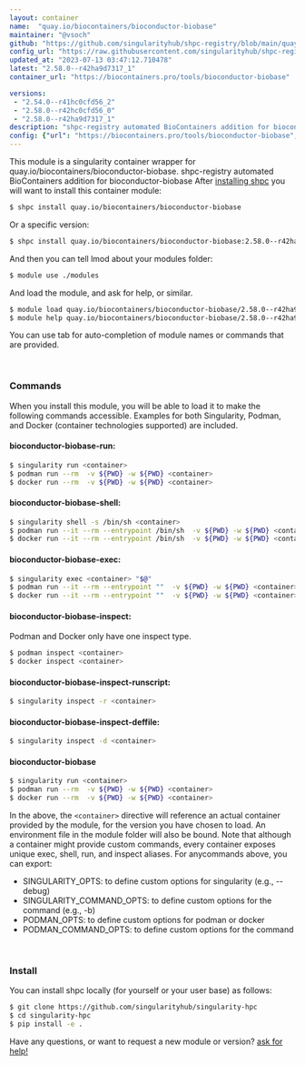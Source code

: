 ```yaml
---
layout: container
name:  "quay.io/biocontainers/bioconductor-biobase"
maintainer: "@vsoch"
github: "https://github.com/singularityhub/shpc-registry/blob/main/quay.io/biocontainers/bioconductor-biobase/container.yaml"
config_url: "https://raw.githubusercontent.com/singularityhub/shpc-registry/main/quay.io/biocontainers/bioconductor-biobase/container.yaml"
updated_at: "2023-07-13 03:47:12.710478"
latest: "2.58.0--r42ha9d7317_1"
container_url: "https://biocontainers.pro/tools/bioconductor-biobase"

versions:
 - "2.54.0--r41hc0cfd56_2"
 - "2.58.0--r42hc0cfd56_0"
 - "2.58.0--r42ha9d7317_1"
description: "shpc-registry automated BioContainers addition for bioconductor-biobase"
config: {"url": "https://biocontainers.pro/tools/bioconductor-biobase", "maintainer": "@vsoch", "description": "shpc-registry automated BioContainers addition for bioconductor-biobase", "latest": {"2.58.0--r42ha9d7317_1": "sha256:7e817462c45d7102ea7e5dbde5e1d98cc8df1a44ca1d638042e09edbba352639"}, "tags": {"2.54.0--r41hc0cfd56_2": "sha256:09d23e89a31b22e5a06172b65fe1561670501c066b1c28981aa7f139efb5d94e", "2.58.0--r42hc0cfd56_0": "sha256:6c6dae68c9df7132515793e2212a6080075a5421440e4410ab079cae751addfa", "2.58.0--r42ha9d7317_1": "sha256:7e817462c45d7102ea7e5dbde5e1d98cc8df1a44ca1d638042e09edbba352639"}, "docker": "quay.io/biocontainers/bioconductor-biobase"}
---
```


This module is a singularity container wrapper for quay.io/biocontainers/bioconductor-biobase.
shpc-registry automated BioContainers addition for bioconductor-biobase
After [installing shpc](#install) you will want to install this container module:


```bash
$ shpc install quay.io/biocontainers/bioconductor-biobase
```

Or a specific version:

```bash
$ shpc install quay.io/biocontainers/bioconductor-biobase:2.58.0--r42ha9d7317_1
```

And then you can tell lmod about your modules folder:

```bash
$ module use ./modules
```

And load the module, and ask for help, or similar.

```bash
$ module load quay.io/biocontainers/bioconductor-biobase/2.58.0--r42ha9d7317_1
$ module help quay.io/biocontainers/bioconductor-biobase/2.58.0--r42ha9d7317_1
```

You can use tab for auto-completion of module names or commands that are provided.

<br>

### Commands

When you install this module, you will be able to load it to make the following commands accessible.
Examples for both Singularity, Podman, and Docker (container technologies supported) are included.

#### bioconductor-biobase-run:

```bash
$ singularity run <container>
$ podman run --rm  -v ${PWD} -w ${PWD} <container>
$ docker run --rm  -v ${PWD} -w ${PWD} <container>
```

#### bioconductor-biobase-shell:

```bash
$ singularity shell -s /bin/sh <container>
$ podman run --it --rm --entrypoint /bin/sh  -v ${PWD} -w ${PWD} <container>
$ docker run --it --rm --entrypoint /bin/sh  -v ${PWD} -w ${PWD} <container>
```

#### bioconductor-biobase-exec:

```bash
$ singularity exec <container> "$@"
$ podman run --it --rm --entrypoint ""  -v ${PWD} -w ${PWD} <container> "$@"
$ docker run --it --rm --entrypoint ""  -v ${PWD} -w ${PWD} <container> "$@"
```

#### bioconductor-biobase-inspect:

Podman and Docker only have one inspect type.

```bash
$ podman inspect <container>
$ docker inspect <container>
```

#### bioconductor-biobase-inspect-runscript:

```bash
$ singularity inspect -r <container>
```

#### bioconductor-biobase-inspect-deffile:

```bash
$ singularity inspect -d <container>
```



#### bioconductor-biobase

```bash
$ singularity run <container>
$ podman run --rm  -v ${PWD} -w ${PWD} <container>
$ docker run --rm  -v ${PWD} -w ${PWD} <container>
```


In the above, the `<container>` directive will reference an actual container provided
by the module, for the version you have chosen to load. An environment file in the
module folder will also be bound. Note that although a container
might provide custom commands, every container exposes unique exec, shell, run, and
inspect aliases. For anycommands above, you can export:

 - SINGULARITY_OPTS: to define custom options for singularity (e.g., --debug)
 - SINGULARITY_COMMAND_OPTS: to define custom options for the command (e.g., -b)
 - PODMAN_OPTS: to define custom options for podman or docker
 - PODMAN_COMMAND_OPTS: to define custom options for the command

<br>

### Install

You can install shpc locally (for yourself or your user base) as follows:

```bash
$ git clone https://github.com/singularityhub/singularity-hpc
$ cd singularity-hpc
$ pip install -e .
```

Have any questions, or want to request a new module or version? [ask for help!](https://github.com/singularityhub/singularity-hpc/issues)